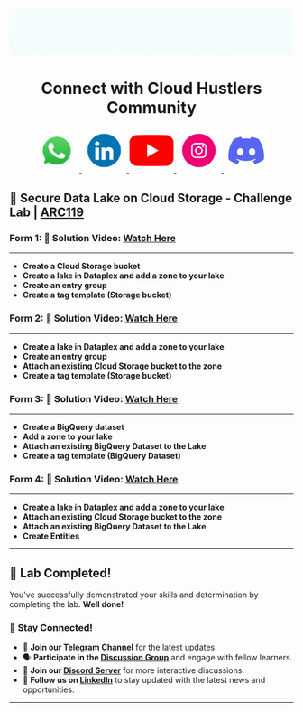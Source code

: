 ![API Gateway Banner](https://raw.githubusercontent.com/Cloud-Hustlers/content/f9a8642976ea21cd234c91239431e41f05264842/gif/12.gif)

<div align="center">
  
# Connect with Cloud Hustlers Community
</div>

<p align="center">
  <a href="https://whatsapp.cloudhustlers.in" target="_blank">
    <img src="https://raw.githubusercontent.com/Cloud-Hustlers/content/main/gif/whatsapp.gif" alt="WhatsApp" width="80">
  </a>
  <a href="https://in.linkedin.com/company/cloud-hustlers" target="_blank">
    <img src="https://raw.githubusercontent.com/Cloud-Hustlers/content/main/gif/linkedin%20gif.gif" alt="LinkedIn" width="80">
  </a>
  <a href="https://www.youtube.com/@CloudHustlers" target="_blank">
    <img src="https://raw.githubusercontent.com/Cloud-Hustlers/content/main/gif/youtube.png" alt="Youtube" width="80">
  </a>
  <a href="https://instagram.com/cloud_hustlers" target="_blank">
    <img src="https://raw.githubusercontent.com/Cloud-Hustlers/content/main/gif/insta.gif" alt="Instagram" width="80">
  </a>
  <a href="https://discord.gg/MdbVq7BJNd" target="_blank">
    <img src="https://raw.githubusercontent.com/Cloud-Hustlers/content/main/gif/discord.gif" alt="GitHub" width="80">
  </a>
</p>




## 🚀 Secure Data Lake on Cloud Storage - Challenge Lab | [ARC119](https://www.cloudskillsboost.google/catalog_lab/6445)


### Form 1: 🔗 **Solution Video:** [Watch Here](https://youtu.be/ZBoPZQ0_xMQ)

---


- **Create a Cloud Storage bucket**
- **Create a lake in Dataplex and add a zone to your lake**
- **Create an entry group**
- **Create a tag template (Storage bucket)**

### Form 2: 🔗 **Solution Video:** [Watch Here](https://youtu.be/ZBoPZQ0_xMQ)

---


- **Create a lake in Dataplex and add a zone to your lake**
- **Create an entry group**
- **Attach an existing Cloud Storage bucket to the zone**
- **Create a tag template (Storage bucket)**

### Form 3: 🔗 **Solution Video:** [Watch Here](https://youtu.be/0D1sMLRaXzk)

---


- **Create a BigQuery dataset**
- **Add a zone to your lake**
- **Attach an existing BigQuery Dataset to the Lake**
- **Create a tag template (BigQuery Dataset)**

### Form 4: 🔗 **Solution Video:** [Watch Here](https://youtu.be/RMOFhu9vPq4)

---


- **Create a lake in Dataplex and add a zone to your lake**
- **Attach an existing Cloud Storage bucket to the zone**
- **Attach an existing BigQuery Dataset to the Lake**
- **Create Entities**


---

## 🎉 **Lab Completed!**

You've successfully demonstrated your skills and determination by completing the lab. **Well done!**

### 🌟 **Stay Connected!**

- 🔔 **Join our [Telegram Channel](https://t.me/Cloud_Hustlers)** for the latest updates.
- 🗣 **Participate in the [Discussion Group](https://t.me/Cloud_Hustlers)** and engage with fellow learners.
- 💬 **Join our [Discord Server](https://discord.gg/STKYdjyv)** for more interactive discussions.
- 💼 **Follow us on [LinkedIn](https://www.linkedin.com/company/hustler-linkedin/)** to stay updated with the latest news and opportunities.
  
---


